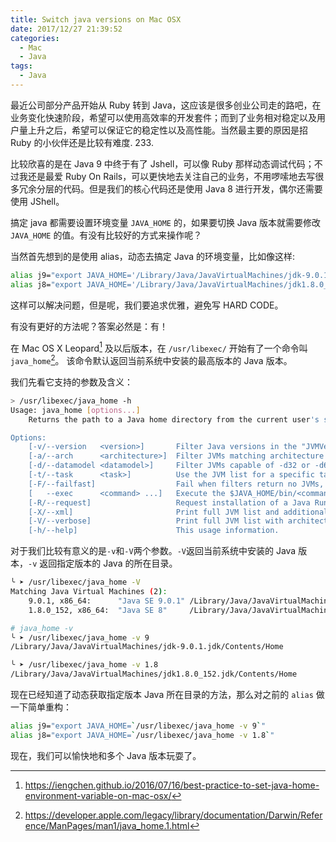 ```yaml
---
title: Switch java versions on Mac OSX
date: 2017/12/27 21:39:52
categories:
  - Mac
  - Java
tags:
  - Java
---
```


最近公司部分产品开始从 Ruby 转到 Java，这应该是很多创业公司走的路吧，在业务变化快速阶段，希望可以使用高效率的开发套件；而到了业务相对稳定以及用户量上升之后，希望可以保证它的稳定性以及高性能。当然最主要的原因是招 Ruby 的小伙伴还是比较有难度. 233.

比较欣喜的是在 Java 9 中终于有了 Jshell，可以像 Ruby 那样动态调试代码；不过我还是最爱 Ruby On Rails，可以更快地去关注自己的业务，不用啰嗦地去写很多冗余分层的代码。但是我们的核心代码还是使用 Java 8 进行开发，偶尔还需要使用 JShell。

搞定 java 都需要设置环境变量 `JAVA_HOME` 的，如果要切换 Java 版本就需要修改 `JAVA_HOME` 的值。有没有比较好的方式来操作呢？

当然首先想到的是使用 alias，动态去搞定 Java 的环境变量，比如像这样:

```bash
alias j9="export JAVA_HOME='/Library/Java/JavaVirtualMachines/jdk-9.0.1.jdk/Contents/Home'"
alias j8="export JAVA_HOME='/Library/Java/JavaVirtualMachines/jdk1.8.0_152.jdk/Contents/Home'"
```

这样可以解决问题，但是呢，我们要追求优雅，避免写 HARD CODE。

有没有更好的方法呢？答案必然是：有！

在 Mac OS X Leopard[^java_home] 及以后版本，在 `/usr/libexec/` 开始有了一个命令叫 `java_home`[^apple_java_home]。 该命令默认返回当前系统中安装的最高版本的 Java 版本。

我们先看它支持的参数及含义：

```bash
> /usr/libexec/java_home -h
Usage: java_home [options...]
    Returns the path to a Java home directory from the current user's settings.

Options:
    [-v/--version   <version>]       Filter Java versions in the "JVMVersion" form 1.X(+ or *).
    [-a/--arch      <architecture>]  Filter JVMs matching architecture (i386, x86_64, etc).
    [-d/--datamodel <datamodel>]     Filter JVMs capable of -d32 or -d64
    [-t/--task      <task>]          Use the JVM list for a specific task (Applets, WebStart, BundledApp, JNI, or CommandLine)
    [-F/--failfast]                  Fail when filters return no JVMs, do not continue with default.
    [   --exec      <command> ...]   Execute the $JAVA_HOME/bin/<command> with the remaining arguments.
    [-R/--request]                   Request installation of a Java Runtime if not installed.
    [-X/--xml]                       Print full JVM list and additional data as XML plist.
    [-V/--verbose]                   Print full JVM list with architectures.
    [-h/--help]                      This usage information.
```

对于我们比较有意义的是`-v`和`-V`两个参数。`-V`返回当前系统中安装的 Java 版本，`-v` 返回指定版本的 Java 的所在目录。

```bash
╰ ➤ /usr/libexec/java_home -V
Matching Java Virtual Machines (2):
    9.0.1, x86_64:      "Java SE 9.0.1" /Library/Java/JavaVirtualMachines/jdk-9.0.1.jdk/Contents/Home
    1.8.0_152, x86_64:  "Java SE 8"     /Library/Java/JavaVirtualMachines/jdk1.8.0_152.jdk/Contents/Home

# java_home -v
╰ ➤ /usr/libexec/java_home -v 9
/Library/Java/JavaVirtualMachines/jdk-9.0.1.jdk/Contents/Home

╰ ➤ /usr/libexec/java_home -v 1.8
/Library/Java/JavaVirtualMachines/jdk1.8.0_152.jdk/Contents/Home
```

现在已经知道了动态获取指定版本 Java 所在目录的方法，那么对之前的 `alias` 做一下简单重构：

```bash
alias j9="export JAVA_HOME=`/usr/libexec/java_home -v 9`"
alias j8="export JAVA_HOME=`/usr/libexec/java_home -v 1.8`"
```

现在，我们可以愉快地和多个 Java 版本玩耍了。

[^java_home]: https://iengchen.github.io/2016/07/16/best-practice-to-set-java-home-environment-variable-on-mac-osx/
[^apple_java_home]: https://developer.apple.com/legacy/library/documentation/Darwin/Reference/ManPages/man1/java_home.1.html



